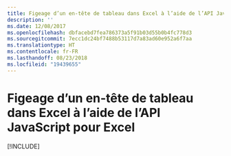 ```yaml
---
title: Figeage d’un en-tête de tableau dans Excel à l’aide de l’API JavaScript pour Excel
description: ''
ms.date: 12/08/2017
ms.openlocfilehash: dbfacebd7fea786373a5f91b03d55b0b4fc778d3
ms.sourcegitcommit: 7ecc1dc24bf7488b53117d7a83ad60e952a6f7aa
ms.translationtype: HT
ms.contentlocale: fr-FR
ms.lasthandoff: 08/23/2018
ms.locfileid: "19439655"
---
```

# <a name="freeze-a-table-header-in-excel-using-the-excel-javascript-api"></a>Figeage d’un en-tête de tableau dans Excel à l’aide de l’API JavaScript pour Excel

[!INCLUDE[](../includes/excel-tutorial-freeze-header.md)]